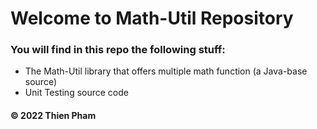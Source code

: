# Welcome to Math-Util Repository
### You will find in this repo the following stuff: 
* The Math-Util library that offers multiple math function (a Java-base source)
* Unit Testing source code
#### © 2022 Thien Pham